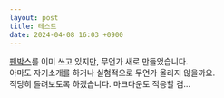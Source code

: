 ```yaml
---
layout: post
title: 테스트
date: 2024-04-08 16:03 +0900
---
```


[팬박스](https://neko-planet.fanbox.cc)를 이미 쓰고 있지만, 무언가 새로 만들었습니다.  
아마도 자기소개를 하거나 실험적으로 무언가 올리지 않을까요.  
적당히 돌려보도록 하겠습니다. 마크다운도 적응할 겸...  